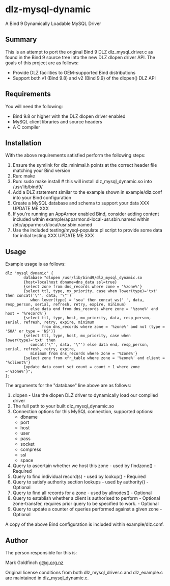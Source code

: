 dlz-mysql-dynamic
==================

A Bind 9 Dynamically Loadable MySQL Driver

Summary
-------

This is an attempt to port the original Bind 9 DLZ dlz_mysql_driver.c as
found in the Bind 9 source tree into the new DLZ dlopen driver API.
The goals of this project are as follows:

* Provide DLZ facilities to OEM-supported Bind distributions
* Support both v1 (Bind 9.8) and v2 (Bind 9.9) of the dlopen() DLZ API

Requirements
------------

You will need the following:
 * Bind 9.8 or higher with the DLZ dlopen driver enabled
 * MySQL client libraries and source headers
 * A C compiler

Installation
------------

With the above requirements satisfied perform the following steps:

1. Ensure the symlink for dlz_minimal.h points at the correct header
   file matching your Bind version
2. Run: make
3. Run: sudo make install # this will install dlz_mysql_dynamic.so
   into /usr/lib/bind9/
4. Add a DLZ statement similar to the example shown in
   example/dlz.conf into your Bind configuration
5. Create a MySQL database and schema to support your data XXX UPDATE ME XXX   
6. If you're running an AppArmor enabled Bind, consider adding content
   included within example/apparmor.d-local-usr.sbin.named within
   /etc/apparmor.d/local/usr.sbin.named
7. Use the included testing/mysql-populate.pl script to provide some
   data for initial testing XXX UPDATE ME XXX

Usage
-----

Example usage is as follows:

```
dlz "mysql_dynamic" {
        database "dlopen /usr/lib/bind9/dlz_mysql_dynamic.so 
        {host=localhost dbname=dns_data ssl=true}
        {select zone from dns_records where zone = '%zone%'}
        {select ttl, type, mx_priority, case when lower(type)='txt' then concat('\"', data, '\"')
           when lower(type) = 'soa' then concat_ws(' ', data, resp_person, serial, refresh, retry, expire, minimum)
           else data end from dns_records where zone = '%zone%' and host = '%record%'}
        {select ttl, type, host, mx_priority, data, resp_person, serial, refresh, retry, expire, minimum 
                from dns_records where zone = '%zone%' and not (type = 'SOA' or type = 'NS')}
        {select ttl, type, host, mx_priority, case when lower(type)='txt' then
           concat('\"', data, '\"') else data end, resp_person, serial, refresh, retry, expire,
           minimum from dns_records where zone = '%zone%'}
        {select zone from xfr_table where zone = '%zone%' and client = '%client%'}
        {update data_count set count = count + 1 where zone ='%zone%'}";
};
```

The arguments for the "database" line above are as follows:

1. dlopen - Use the dlopen DLZ driver to dynamically load our compiled
   driver
2. The full path to your built dlz_mysql_dynamic.so
3. Connection options for this MySQL connection, supported options:
   - dbname
   - port
   - host
   - user
   - pass
   - socket
   - compress
   - ssl
   - space
4. Query to ascertain whether we host this zone - used by findzone() - Required
5. Query to find individual record(s) - used by lookup() - Required
6. Query to satisfy authority section lookups - used by authority() - Optional
7. Query to find all records for a zone - used by allnodes() - Optional
8. Query to establish whether a client is authorised to perform - Optional
   zone-transfer, requires prior query to be specified to work. - Optional
9. Query to update a counter of queries performed against a given zone - Optional

A copy of the above Bind configuration is included within
example/dlz.conf.

Author
------

The person responsible for this is:

 Mark Goldfinch <g@g.org.nz>

Original license conditions from both dlz_mysql_driver.c and
dlz_example.c are maintained in dlz_mysql_dynamic.c.
